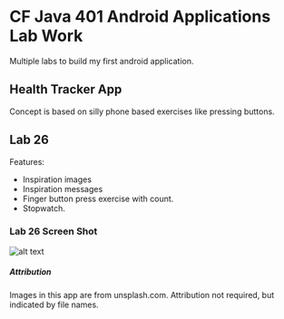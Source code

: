 # CF Java 401 Android Applications Lab Work
Multiple labs to build my first android application.

## Health Tracker App
Concept is based on silly phone based exercises like pressing buttons.

## Lab 26
Features:
- Inspiration images
- Inspiration messages
- Finger button press exercise with count.
- Stopwatch.

### Lab 26 Screen Shot
![alt text](https://github.com/DMD-Code-Fellows/health-tracker/master/docs/home_page.jpg "Health Tracker App Home")

##### Attribution
Images in this app are from unsplash.com. Attribution not required, but indicated by file names.
